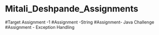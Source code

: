 # Mitali_Deshpande_Assignments
#Target Assignment -1
#Assignment -String
#Assignment- Java Challenge
#Assignment - Exception Handling
